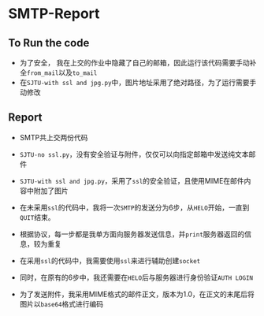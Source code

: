 # SMTP-Report

## To Run the code

- 为了安全， 我在上交的作业中隐藏了自己的邮箱，因此运行该代码需要手动补全`from_mail`以及`to_mail`
- 在`SJTU-with ssl and jpg.py`中，图片地址采用了绝对路径，为了运行需要手动修改



## Report

- SMTP共上交两份代码
- `SJTU-no ssl.py`，没有安全验证与附件，仅仅可以向指定邮箱中发送纯文本邮件
- `SJTU-with ssl and jpg.py`，采用了`ssl`的安全验证，且使用MIME在邮件内容中附加了图片



- 在未采用`ssl`的代码中，我将一次`SMTP`的发送分为6步，从`HELO`开始，一直到`QUIT`结束。
- 根据协议，每一步都是我单方面向服务器发送信息，并`print`服务器返回的信息，较为重复



- 在采用`ssl`的代码中，我需要使用`ssl`来进行辅助创建`socket`
- 同时，在原有的6步中，我还需要在`HELO`后与服务器进行身份验证`AUTH LOGIN`
- 为了发送附件，我采用MIME格式的邮件正文，版本为1.0，在正文的末尾后将图片以`base64`格式进行编码